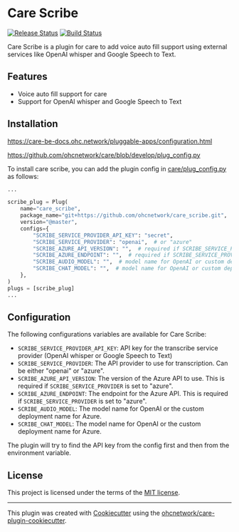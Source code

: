 # Care Scribe

[![Release Status](https://img.shields.io/pypi/v/care_scribe.svg)](https://pypi.python.org/pypi/care_scribe)
[![Build Status](https://github.com/ohcnetwork/care_scribe/actions/workflows/build.yaml/badge.svg)](https://github.com/ohcnetwork/care_scribe/actions/workflows/build.yaml)

Care Scribe is a plugin for care to add voice auto fill support using external services like OpenAI whisper and Google Speech to Text.


## Features

- Voice auto fill support for care
- Support for OpenAI whisper and Google Speech to Text

## Installation

https://care-be-docs.ohc.network/pluggable-apps/configuration.html

https://github.com/ohcnetwork/care/blob/develop/plug_config.py


To install care scribe, you can add the plugin config in [care/plug_config.py](https://github.com/ohcnetwork/care/blob/develop/plug_config.py) as follows:

```python
...

scribe_plug = Plug(
    name="care_scribe",
    package_name="git+https://github.com/ohcnetwork/care_scribe.git",
    version="@master",
    configs={
        "SCRIBE_SERVICE_PROVIDER_API_KEY": "secret",
        "SCRIBE_SERVICE_PROVIDER": "openai",  # or "azure"
        "SCRIBE_AZURE_API_VERSION": "",  # required if SCRIBE_SERVICE_PROVIDER is "azure"
        "SCRIBE_AZURE_ENDPOINT": "",  # required if SCRIBE_SERVICE_PROVIDER is "azure"
        "SCRIBE_AUDIO_MODEL": "",  # model name for OpenAI or custom deployment name for Azure
        "SCRIBE_CHAT_MODEL": "",  # model name for OpenAI or custom deployment name for Azure
    },
)
plugs = [scribe_plug]
...
```

## Configuration

The following configurations variables are available for Care Scribe:

- `SCRIBE_SERVICE_PROVIDER_API_KEY`: API key for the transcribe service provider (OpenAI whisper or Google Speech to Text)
- `SCRIBE_SERVICE_PROVIDER`: The API provider to use for transcription. Can be either "openai" or "azure".
- `SCRIBE_AZURE_API_VERSION`: The version of the Azure API to use. This is required if `SCRIBE_SERVICE_PROVIDER` is set to "azure".
- `SCRIBE_AZURE_ENDPOINT`: The endpoint for the Azure API. This is required if `SCRIBE_SERVICE_PROVIDER` is set to "azure".
- `SCRIBE_AUDIO_MODEL`: The model name for OpenAI or the custom deployment name for Azure.
- `SCRIBE_CHAT_MODEL`: The model name for OpenAI or the custom deployment name for Azure.

The plugin will try to find the API key from the config first and then from the environment variable.

## License

This project is licensed under the terms of the [MIT license](LICENSE).


---
This plugin was created with [Cookiecutter](https://github.com/audreyr/cookiecutter) using the [ohcnetwork/care-plugin-cookiecutter](https://github.com/ohcnetwork/care-plugin-cookiecutter).